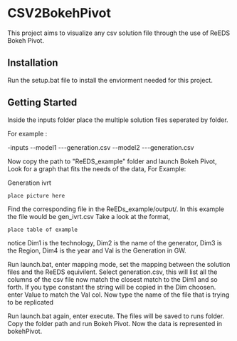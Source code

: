 # CSV2BokehPivot
This project aims to visualize any csv solution file through the use of ReEDS Bokeh Pivot.

## Installation
Run the setup.bat file to install the enviorment needed for this project.

## Getting Started 
Inside the inputs folder place the multiple solution files seperated by folder. 

For example :

-inputs
--model1
---generation.csv
--model2
---generation.csv

Now copy the path to "ReEDS_example" folder and launch Bokeh Pivot, Look for a graph that fits the needs of the data,
For Example:

Generation ivrt 
   
    place picture here

Find the corresponding file in the ReEDs_example/output/. In this example the file would be gen_ivrt.csv
Take a look at the format, 
    
    place table of example 

notice Dim1 is the technology, Dim2 is the name of the generator, Dim3 is the Region, Dim4 is the year and Val is the Generation in GW.

Run launch.bat, enter mapping mode, set the mapping between the solution files and the ReEDS equivilent. 
Select generation.csv, this will list all the columns of the csv file now match the closest match to the Dim1 and so forth.
If you type constant the string will be copied in the Dim choosen. enter Value to match the Val col.
Now type the name of the file that is trying to be replicated

Run launch.bat again, enter execute. The files will be saved to runs folder. Copy the folder path and run Bokeh Pivot. 
Now the data is represented in bokehPivot.





